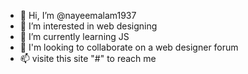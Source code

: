 - 👋 Hi, I’m @nayeemalam1937
- 👀 I’m interested in web designing
- 🌱 I’m currently learning JS
- 💞️ I'm looking to collaborate on a web designer forum
- 📫 visite this site "#" to reach me

<!---
nayeemalam1937/nayeemalam1937 is a ✨ special ✨ repository because its `README.md` (this file) appears on your GitHub profile.
You can click the Preview link to take a look at your changes.
--->
